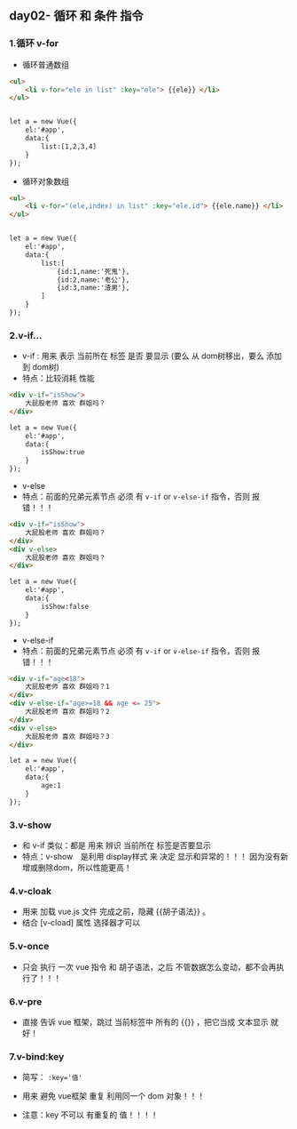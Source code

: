 ## day02- 循环 和 条件 指令

### 1.循环 v-for

+ 循环普通数组

```html
<ul>
    <li v-for="ele in list" :key="ele"> {{ele}} </li>
</ul>


let a = new Vue({
	el:'#app',
	data:{
		list:[1,2,3,4]
	}
});
```

+ 循环对象数组

```html
<ul>
    <li v-for="(ele,index) in list" :key="ele.id"> {{ele.name}} </li>
</ul>


let a = new Vue({
	el:'#app',
	data:{
		list:[
			{id:1,name:'死鬼'},
			{id:2,name:'老公'},
			{id:3,name:'渣男'},
		]
	}
});
```

### 2.v-if...

+ v-if : 用来 表示 当前所在 标签 是否 要显示 (要么 从 dom树移出，要么 添加到 dom树)
+ 特点：比较消耗 性能

```html
<div v-if="isShow">
    大屁股老师 喜欢 群姐吗？
</div>

let a = new Vue({
	el:'#app',
	data:{
		isShow:true
	}
});
```

+ v-else
+ 特点：前面的兄弟元素节点 必须 有 `v-if`  or  `v-else-if` 指令，否则 报错！！！

```html
<div v-if="isShow">
    大屁股老师 喜欢 群姐吗？
</div>
<div v-else>
    大屁股老师 喜欢 群姐吗？
</div>

let a = new Vue({
	el:'#app',
	data:{
		isShow:false
	}
});
```

+ v-else-if
+ 特点：前面的兄弟元素节点 必须 有 `v-if`  or  `v-else-if` 指令，否则 报错！！！

```html
<div v-if="age<18">
    大屁股老师 喜欢 群姐吗？1
</div>
<div v-else-if="age>=18 && age <= 25">
    大屁股老师 喜欢 群姐吗？2
</div>
<div v-else>
    大屁股老师 喜欢 群姐吗？3
</div>

let a = new Vue({
	el:'#app',
	data:{
		age:1
	}
});
```

### 3.v-show

+ 和 v-if 类似：都是 用来 辨识 当前所在 标签是否要显示
+ 特点：v-show　是利用 display样式 来 决定 显示和异常的！！！ 因为没有新增或删除dom，所以性能更高！

### 4.v-cloak

+ 用来 加载 vue.js 文件 完成之前，隐藏 {{胡子语法}} 。
+ 结合 [v-cload] 属性 选择器才可以

### 5.v-once

+ 只会 执行 一次 vue 指令 和 胡子语法，之后 不管数据怎么变动，都不会再执行了！！！



### 6.v-pre

+ 直接 告诉 vue 框架，跳过 当前标签中 所有的 {{}} ，把它当成 文本显示 就好！



### 7.v-bind:key

+ 简写：  `:key='值'`

+ 用来 避免 vue框架 重复 利用同一个 dom 对象！！！
+ 注意：key 不可以 有重复的 值！！！！
